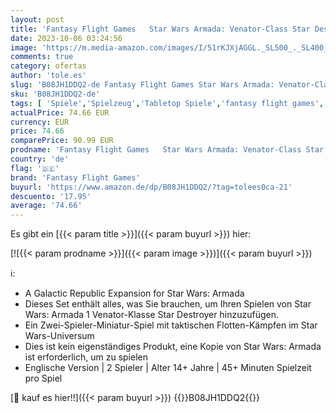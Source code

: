 ```yaml
---
layout: post
title: 'Fantasy Flight Games   Star Wars Armada: Venator-Class Star Destroyer   Miniature Game   2 Players   Ages 14+ Years   45+ Minutes Playtime'
date: 2023-10-06 03:24:56
image: 'https://m.media-amazon.com/images/I/51rKJXjAGGL._SL500_._SL400_.jpg'
comments: true
category: ofertas
author: 'tole.es'
slug: 'B08JH1DDQ2-de Fantasy Flight Games Star Wars Armada: Venator-Class Star...'
sku: 'B08JH1DDQ2-de'
tags: [ 'Spiele','Spielzeug','Tabletop Spiele','fantasy flight games','🇩🇪', ]
actualPrice: 74.66 EUR
currency: EUR
price: 74.66
comparePrice: 90.99 EUR
prodname: 'Fantasy Flight Games   Star Wars Armada: Venator-Class Star Destroyer   Miniature Game   2 Players   Ages 14+ Years   45+ Minutes Playtime'
country: 'de'
flag: '🇩🇪'
brand: 'Fantasy Flight Games'
buyurl: 'https://www.amazon.de/dp/B08JH1DDQ2/?tag=tolees0ca-21'
descuento: '17.95'
average: '74.66'
---
```


Es gibt ein [{{< param title >}}]({{< param buyurl >}}) hier:

[![{{< param prodname >}}]({{< param image >}})]({{< param buyurl >}})

ℹ️:

- A Galactic Republic Expansion for Star Wars: Armada
- Dieses Set enthält alles, was Sie brauchen, um Ihren Spielen von Star Wars: Armada 1 Venator-Klasse Star Destroyer hinzuzufügen.
- Ein Zwei-Spieler-Miniatur-Spiel mit taktischen Flotten-Kämpfen im Star Wars-Universum
- Dies ist kein eigenständiges Produkt, eine Kopie von Star Wars: Armada ist erforderlich, um zu spielen
- Englische Version | 2 Spieler | Alter 14+ Jahre | 45+ Minuten Spielzeit pro Spiel

[🛒 kauf es hier!!]({{< param buyurl >}})
{{<world>}}B08JH1DDQ2{{</world>}}
